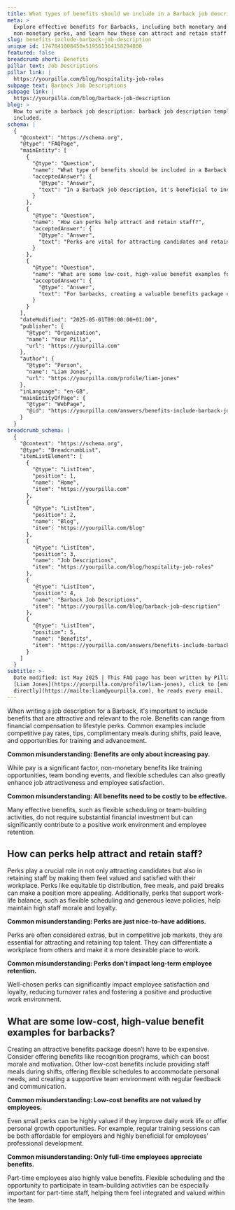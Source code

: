 ```yaml
---
title: What types of benefits should we include in a Barback job description?
meta: >
  Explore effective benefits for Barbacks, including both monetary and
  non-monetary perks, and learn how these can attract and retain staff.
slug: benefits-include-barback-job-description
unique id: 1747841008450x519561364158294800
featured: false
breadcrumb short: Benefits
pillar text: Job Descriptions
pillar link: |
  https://yourpilla.com/blog/hospitality-job-roles
subpage text: Barback Job Descriptions
subpage link: |
  https://yourpilla.com/blog/barback-job-description
blog: >
  How to write a barback job description: barback job description template
  included.
schema: |
  {
    "@context": "https://schema.org",
    "@type": "FAQPage",
    "mainEntity": [
      {
        "@type": "Question",
        "name": "What type of benefits should be included in a Barback job description?",
        "acceptedAnswer": {
          "@type": "Answer",
          "text": "In a Barback job description, it's beneficial to include a range of attractive and relevant benefits such as competitive pay rates, tips, complimentary meals during shifts, paid leave, and opportunities for training and advancement. Additionally, emphasising the inclusion of non-monetary benefits like flexible schedules and team bonding events can enhance job attractiveness and employee satisfaction."
        }
      },
      {
        "@type": "Question",
        "name": "How can perks help attract and retain staff?",
        "acceptedAnswer": {
          "@type": "Answer",
          "text": "Perks are vital for attracting candidates and retaining staff by enhancing job satisfaction and making employees feel valued. Equitable tip distribution, free meals, paid breaks, flexible scheduling, and generous leave policies are examples of perks that help maintain high staff morale and loyalty, making a workplace more appealing and reducing staff turnover."
        }
      },
      {
        "@type": "Question",
        "name": "What are some low-cost, high-value benefit examples for barbacks?",
        "acceptedAnswer": {
          "@type": "Answer",
          "text": "For barbacks, creating a valuable benefits package can be economical. Consider low-cost options like recognition programs, free meals during shifts, flexible scheduling, and a supportive team environment with regular feedback. These benefits, while affordable, can greatly enhance daily work life and offer growth opportunities, making them highly valued by employees."
        }
      }
    ],
    "dateModified": "2025-05-01T09:00:00+01:00",
    "publisher": {
      "@type": "Organization",
      "name": "Your Pilla",
      "url": "https://yourpilla.com"
    },
    "author": {
      "@type": "Person",
      "name": "Liam Jones",
      "url": "https://yourpilla.com/profile/liam-jones"
    },
    "inLanguage": "en-GB",
    "mainEntityOfPage": {
      "@type": "WebPage",
      "@id": "https://yourpilla.com/answers/benefits-include-barback-job-description"
    }
  }
breadcrumb_schema: |
  {
    "@context": "https://schema.org",
    "@type": "BreadcrumbList",
    "itemListElement": [
      {
        "@type": "ListItem",
        "position": 1,
        "name": "Home",
        "item": "https://yourpilla.com"
      },
      {
        "@type": "ListItem",
        "position": 2,
        "name": "Blog",
        "item": "https://yourpilla.com/blog"
      },
      {
        "@type": "ListItem",
        "position": 3,
        "name": "Job Descriptions",
        "item": "https://yourpilla.com/blog/hospitality-job-roles"
      },
      {
        "@type": "ListItem",
        "position": 4,
        "name": "Barback Job Descriptions",
        "item": "https://yourpilla.com/blog/barback-job-description"
      },
      {
        "@type": "ListItem",
        "position": 5,
        "name": "Benefits",
        "item": "https://yourpilla.com/answers/benefits-include-barback-job-description"
      }
    ]
  }
subtitle: >-
  Date modified: 1st May 2025 | This FAQ page has been written by Pilla Founder,
  [Liam Jones](https://yourpilla.com/profile/liam-jones), click to [email Liam
  directly](https://mailto:liam@yourpilla.com), he reads every email.
---
```

When writing a job description for a Barback, it's important to include benefits that are attractive and relevant to the role. Benefits can range from financial compensation to lifestyle perks. Common examples include competitive pay rates, tips, complimentary meals during shifts, paid leave, and opportunities for training and advancement.

**Common misunderstanding: Benefits are only about increasing pay.**

While pay is a significant factor, non-monetary benefits like training opportunities, team bonding events, and flexible schedules can also greatly enhance job attractiveness and employee satisfaction.

**Common misunderstanding: All benefits need to be costly to be effective.**

Many effective benefits, such as flexible scheduling or team-building activities, do not require substantial financial investment but can significantly contribute to a positive work environment and employee retention.

## How can perks help attract and retain staff?

Perks play a crucial role in not only attracting candidates but also in retaining staff by making them feel valued and satisfied with their workplace. Perks like equitable tip distribution, free meals, and paid breaks can make a position more appealing. Additionally, perks that support work-life balance, such as flexible scheduling and generous leave policies, help maintain high staff morale and loyalty.

**Common misunderstanding: Perks are just nice-to-have additions.**

Perks are often considered extras, but in competitive job markets, they are essential for attracting and retaining top talent. They can differentiate a workplace from others and make it a more desirable place to work.

**Common misunderstanding: Perks don’t impact long-term employee retention.**

Well-chosen perks can significantly impact employee satisfaction and loyalty, reducing turnover rates and fostering a positive and productive work environment.

## What are some low-cost, high-value benefit examples for barbacks?

Creating an attractive benefits package doesn’t have to be expensive. Consider offering benefits like recognition programs, which can boost morale and motivation. Other low-cost benefits include providing staff meals during shifts, offering flexible schedules to accommodate personal needs, and creating a supportive team environment with regular feedback and communication.

**Common misunderstanding: Low-cost benefits are not valued by employees.**

Even small perks can be highly valued if they improve daily work life or offer personal growth opportunities. For example, regular training sessions can be both affordable for employers and highly beneficial for employees’ professional development.

**Common misunderstanding: Only full-time employees appreciate benefits.**

Part-time employees also highly value benefits. Flexible scheduling and the opportunity to participate in team-building activities can be especially important for part-time staff, helping them feel integrated and valued within the team.

